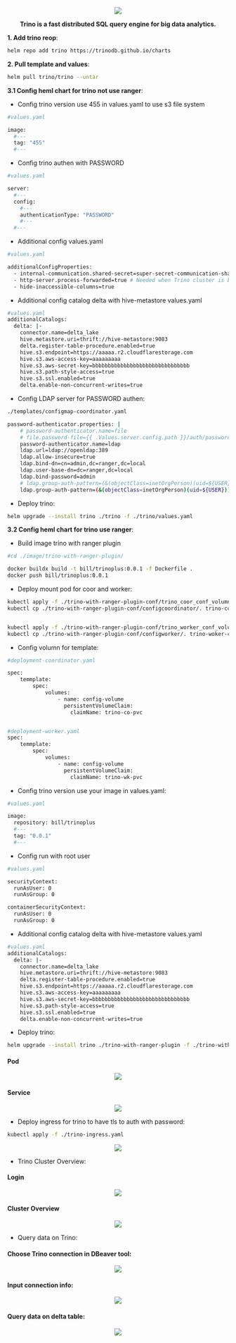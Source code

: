 <p align="center"><img src=https://github.com/vanty0829/dataplatform/blob/master/99.images/star.png></a></p>

<p align="center">
    <b>Trino is a fast distributed SQL query engine for big data analytics.</b>
</p>


**1. Add trino reop**:
</br>

```bash
helm repo add trino https://trinodb.github.io/charts
```

**2. Pull template and values**:
</br>

```bash
helm pull trino/trino --untar
```

**3.1 Config heml chart for trino not use ranger**:

- Config trino version use 455 in values.yaml to use s3 file system

```bash
#values.yaml

image:
  #--- 
  tag: "455"
  #--- 
```


- Config trino authen with PASSWORD

```bash
#values.yaml

server:
  #--- 
  config:
    #---
    authenticationType: "PASSWORD"
    #---
  #--- 
```

- Additional config values.yaml

```bash
#values.yaml

additionalConfigProperties:
  - internal-communication.shared-secret=super-secret-communication-shared-secret # Shared secret to authenticate all communication between nodes of the cluster
  - http-server.process-forwarded=true # Needed when Trino cluster is behind a load balancer or proxy server
  - hide-inaccessible-columns=true
```

- Additional config catalog delta with hive-metastore values.yaml


```bash
#values.yaml
additionalCatalogs:
  delta: |-
    connector.name=delta_lake
    hive.metastore.uri=thrift://hive-metastore:9083
    delta.register-table-procedure.enabled=true
    hive.s3.endpoint=https://aaaaa.r2.cloudflarestorage.com
    hive.s3.aws-access-key=aaaaaaaaa
    hive.s3.aws-secret-key=bbbbbbbbbbbbbbbbbbbbbbbbbbbbbbb
    hive.s3.path-style-access=true
    hive.s3.ssl.enabled=true
    delta.enable-non-concurrent-writes=true
```

- Config LDAP server for PASSWORD authen:

```bash
./templates/configmap-coordinator.yaml

password-authenticator.properties: |
    # password-authenticator.name=file
    # file.password-file={{ .Values.server.config.path }}/auth/password.db
    password-authenticator.name=ldap
    ldap.url=ldap://openldap:389
    ldap.allow-insecure=true
    ldap.bind-dn=cn=admin,dc=ranger,dc=local
    ldap.user-base-dn=dc=ranger,dc=local
    ldap.bind-password=admin
    # ldap.group-auth-pattern=(&(objectClass=inetOrgPerson)(uid=${USER})(memberof=CN=AuthorizedGroup,OU=Asia,DC=corp,DC=example,DC=com))
    ldap.group-auth-pattern=(&(objectClass=inetOrgPerson)(uid=${USER}))
```

- Deploy trino:

```bash
helm upgrade --install trino ./trino -f ./trino/values.yaml
```

**3.2 Config heml chart for trino use ranger**:

- Build image trino with ranger plugin

```bash
#cd ./image/trino-with-ranger-plugin/

docker buildx build -t bill/trinoplus:0.0.1 -f Dockerfile .
docker push bill/trinoplus:0.0.1
```

- Deploy mount pod for coor and worker:

```bash
kubectl apply -f ./trino-with-ranger-plugin-conf/trino_coor_conf_volumn.yaml
kubectl cp ./trino-with-ranger-plugin-conf/configcoordinator/. trino-coor-conf-mnt:/etc/trino/


kubectl apply -f ./trino-with-ranger-plugin-conf/trino_worker_conf_volumn.yaml
kubectl cp ./trino-with-ranger-plugin-conf/configworker/. trino-woker-conf-mnt:/etc/trino/
```


- Config volumn for template:

```bash
#deployment-coordinator.yaml

spec:
    temmplate:
        spec:
            volumes:
                - name: config-volume
                  persistentVolumeClaim:
                    claimName: trino-co-pvc


#deployment-worker.yaml
spec:
    temmplate:
        spec:
            volumes:
                - name: config-volume
                  persistentVolumeClaim:
                    claimName: trino-wk-pvc
```

- Config trino version use your image in values.yaml:

```bash
#values.yaml

image:
  repository: bill/trinoplus
  #--- 
  tag: "0.0.1"
  #--- 
```
- Config run with root user

```bash
#values.yaml

securityContext:
  runAsUser: 0
  runAsGroup: 0

containerSecurityContext:
  runAsUser: 0
  runAsGroup: 0
```


- Additional config catalog delta with hive-metastore values.yaml


```bash
#values.yaml
additionalCatalogs:
  delta: |-
    connector.name=delta_lake
    hive.metastore.uri=thrift://hive-metastore:9083
    delta.register-table-procedure.enabled=true
    hive.s3.endpoint=https://aaaaa.r2.cloudflarestorage.com
    hive.s3.aws-access-key=aaaaaaaaa
    hive.s3.aws-secret-key=bbbbbbbbbbbbbbbbbbbbbbbbbbbbbbb
    hive.s3.path-style-access=true
    hive.s3.ssl.enabled=true
    delta.enable-non-concurrent-writes=true
```


- Deploy trino:

```bash
helm upgrade --install trino ./trino-with-ranger-plugin -f ./trino-with-ranger-plugin/values.yaml
```


#### Pod
    
<p align="center"><img src=https://github.com/vanty0829/dataplatform/blob/master/99.images/trino_pod.png></a></p>

#### Service
<p align="center"><img src=https://github.com/vanty0829/dataplatform/blob/master/99.images/trino_svc.png></a></p>



- Deploy ingress for trino to have tls to auth with password:

```bash
kubectl apply -f ./trino-ingress.yaml
```
<p align="center"><img src=https://github.com/vanty0829/dataplatform/blob/master/99.images/trino_ingress.png></a></p>

- Trino Cluster Overview:

#### Login

<p align="center"><img src=https://github.com/vanty0829/dataplatform/blob/master/99.images/trino_ui.png></a></p>

#### Cluster Overview

<p align="center"><img src=https://github.com/vanty0829/dataplatform/blob/master/99.images/trino_cluster.png></a></p>


- Query data on Trino:

#### Choose Trino connection in DBeaver tool:

<p align="center"><img src=https://github.com/vanty0829/dataplatform/blob/master/99.images/trino_dbeaver_login.png></a></p>

#### Input connection info:

<p align="center"><img src=https://github.com/vanty0829/dataplatform/blob/master/99.images/trino_dbeaver_login2.png></a></p>

#### Query data on delta table:

<p align="center"><img src=https://github.com/vanty0829/dataplatform/blob/master/99.images/trino_query_delta_table.png></a></p>